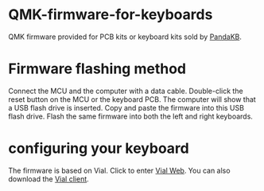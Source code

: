 # QMK-firmware-for-keyboards
QMK firmware provided for PCB kits or keyboard kits sold by [PandaKB](https://pandakb.com/).
# Firmware flashing method
Connect the MCU and the computer with a data cable. Double-click the reset button on the MCU or the keyboard PCB. The computer will show that a USB flash drive is inserted. Copy and paste the firmware into this USB flash drive. Flash the same firmware into both the left and right keyboards.
# configuring your keyboard
The firmware is based on Vial. Click to enter [Vial Web](https://vial.rocks/). You can also download the [Vial client](https://get.vial.today/download/).
